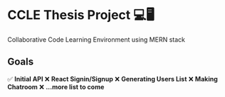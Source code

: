 # CCLE Thesis Project 💻🖥

Collaborative Code Learning Environment using MERN stack

## Goals

✅ **Initial API**
❌ **React Signin/Signup**
❌ **Generating Users List**
❌ **Making Chatroom**
❌ **...more list to come**
